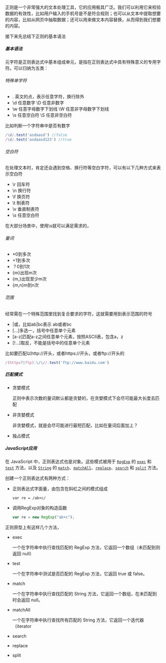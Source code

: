 正则是一个非常强大的文本处理工具，它的应用极其广泛。我们可以利用它来校验数据的有效性，比如用户输入的手机号是不是符合规则；也可以从文本中提取想要的内容，比如从网页中抽取数据；还可以用来做文本内容替换，从而得到我们想要的内容。 

接下来先总结下正则的基本语法

##### 基本语法

元字符是正则表达式中基本组成单元，是指在正则表达式中具有特殊意义的专用字符。可以归纳为五类：

###### 特殊单字符

- . 英文的点，表示任意字符，换行除外
- \d  任意数字  \D  任意非数字
- \w  任意字母数字下划线   \W 任意非字母数字下划线
- \s 任意空白符  \S 任意非空白符

比如判断一个字符串中是否有数字

```javascript
/\d/.test('asdaasd') //false
/\d/.test('asdaasd123') //true
```

###### 空白符

在处理文本时，肯定还会遇到空格、换行符等空白字符，可以有以下几种方式来表示空白符

- \r 回车符
- \n 换行符
- \f 换页符
- \t 制表符
- \v 垂直制表符
- \s 任意空白符

在大部分场景中，使用\s就可以满足需求的，

###### 量词

- *0到多次
- +1到多次
- ？0到1次
- {m}出现m次
- {m,}出现至少m次
- {m,n}m到n次

###### 范围

经常需在一个特殊范围里找到复合要求的字符，这就需要用到表示范围的符号

- |或，比如ab|bc表示 ab或者bc
- [...]多选一，括号中任意单个元素
- [a-z]匹配a-z之间任意单个元素，按照ASCII表，包含a，z
- [!...]取反，不能是括号中的任意单个元素

比如要匹配以http://开头，或者https://开头，或者ftp://开头的

```javascript
/(https?|ftp):\/\//.test('ftp://www.baidu.com')
```

##### 匹配模式

- 贪婪模式

  正则中表示次数的量词默认都是贪婪的，在贪婪模式下会尽可能最大长度去匹配

- 非贪婪模式

  非贪婪模式，就是会尽可能进行最短匹配，比如在量词后面加上？

- 独占模式

  

##### JavaScript应用

 在 JavaScript 中，正则表达式也是对象。这些模式被用于 [`RegExp`](https://developer.mozilla.org/zh-CN/docs/Web/JavaScript/Reference/Global_Objects/RegExp) 的 [`exec`](https://developer.mozilla.org/zh-CN/docs/Web/JavaScript/Reference/Global_Objects/RegExp/exec) 和 [`test`](https://developer.mozilla.org/zh-CN/docs/Web/JavaScript/Reference/Global_Objects/RegExp/test) 方法，以及 [`String`](https://developer.mozilla.org/zh-CN/docs/Web/JavaScript/Reference/Global_Objects/String) 的 [`match`](https://developer.mozilla.org/zh-CN/docs/Web/JavaScript/Reference/Global_Objects/String/match)、[`matchAll`](https://developer.mozilla.org/zh-CN/docs/Web/JavaScript/Reference/Global_Objects/String/matchAll)、[`replace`](https://developer.mozilla.org/zh-CN/docs/Web/JavaScript/Reference/Global_Objects/String/replace)、[`search`](https://developer.mozilla.org/zh-CN/docs/Web/JavaScript/Reference/Global_Objects/String/search) 和 [`split`](https://developer.mozilla.org/zh-CN/docs/Web/JavaScript/Reference/Global_Objects/String/split) 方法。 

创建一个正则表达式有两种方式：

- 正则表达式字面量，由包含在斜杠之间的模式组成

  ```
  var re = /ab+c/
  ```

- 调用RegExp对象的构造函数

  ```javascript
  var re = new RegExp("ab+c");
  ```

正则原型上有这样几个方法，

- exec

   一个在字符串中执行查找匹配的 RegExp 方法，它返回一个数组（未匹配到则返回 null） 

- test

   一个在字符串中测试是否匹配的 RegExp 方法，它返回 true 或 false。 

- match

   一个在字符串中执行查找匹配的 String 方法，它返回一个数组，在未匹配到时会返回 null。

- matchAll

   一个在字符串中执行查找所有匹配的 String 方法，它返回一个迭代器（iterator 

- search

- replace

- split